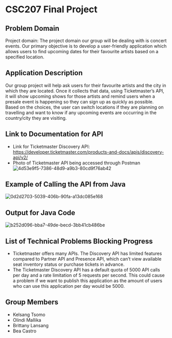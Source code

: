 # CSC207 Final Project

## Problem Domain
Project domain: The project domain our group will be dealing with is concert events. Our primary objective is to develop a user-friendly application which allows users to find upcoming dates for their favourite artists based on a specified location.

## Application Description
Our group project will help ask users for their favourite artists and the city in which they are located. Once it collects that data, using Ticketmaster’s API, it will show upcoming shows for those artists and remind users when a presale event is happening so they can sign up as quickly as possible. Based on the choices, the user can switch locations if they are planning on travelling and want to know if any upcoming events are occurring in the country/city they are visiting.

## Link to Documentation for API
* Link for Ticketmaster Discovery API: https://developer.ticketmaster.com/products-and-docs/apis/discovery-api/v2/
* Photo of Ticketmaster API being accessed through Postman
![4d53e9f5-7386-48d9-a9b3-80cd9f76ab42](https://github.com/beaacastro/week3project/assets/127895849/75823229-861d-4c21-8ddb-f4213fd06b70)


## Example of Calling the API from Java
![0d2d2703-5039-406b-90fa-a13dc085e168](https://github.com/beaacastro/week3project/assets/127895849/c383e7d4-1ed8-443e-bbf1-c622989735a5)


## Output for Java Code
![b252d096-bba7-49de-becd-3bb41cb486be](https://github.com/beaacastro/week3project/assets/127895849/123429f4-b4ed-4842-a320-ff970bba9a35)


## List of Technical Problems Blocking Progress
* Ticketmaster offers many APIs. The Discovery API has limited features compared to Partner API and Presence API, which can’t view available seat inventory status or purchase tickets in advance.
* The Ticketmaster Discovery API has a default quota of 5000 API calls per day and a rate limitation of 5 requests per second. This could cause a problem if we want to publish this application as the amount of users who can use this application per day would be 5000.

## Group Members
* Kelsang Tsomo
* Olindi Mallika
* Brittany Lansang
* Bea Castro


